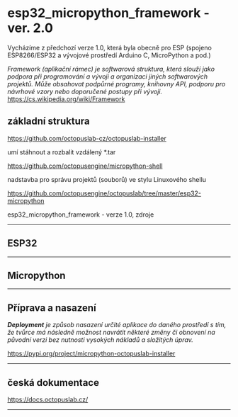 # esp32_micropython_framework - ver. 2.0

Vycházíme z předchozí verze 1.0, která byla obecně pro ESP (spojeno ESP8266/ESP32 a vývojové prostředí Arduino C, MicroPython a pod.)

*Framework (aplikační rámec) je softwarová struktura, která slouží jako podpora při programování a vývoji a organizaci jiných softwarových projektů. Může obsahovat podpůrné programy, knihovny API, podporu pro návrhové vzory nebo doporučené postupy při vývoji.*
https://cs.wikipedia.org/wiki/Framework

## základní struktura

https://github.com/octopuslab-cz/octopuslab-installer

umí stáhnout a rozbalit vzdálený *.tar


https://github.com/octopusengine/micropython-shell

nadstavba pro správu projektů (souborů) ve stylu Linuxového shellu


https://github.com/octopusengine/octopuslab/tree/master/esp32-micropython

esp32_micropython_framework - verze 1.0, zdroje




---

## ESP32

---

## Micropython

---

## Příprava a nasazení 

***Deployment** je způsob nasazení určité aplikace do daného prostředí s tím, že tvůrce má následně možnost navrátit některé změny či obnovení na původní verzi bez nutnosti vysokých nákladů a složitých úprav.*

https://pypi.org/project/micropython-octopuslab-installer

---

## česká dokumentace

https://docs.octopuslab.cz/

---
